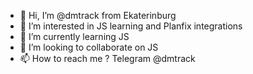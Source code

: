- 👋 Hi, I’m @dmtrack from Ekaterinburg
- 👀 I’m interested in JS learning and Planfix integrations 
- 🌱 I’m currently learning JS
- 💞️ I’m looking to collaborate on JS
- 📫 How to reach me ? Telegram @dmtrack

<!---
dmtrack/dmtrack is a ✨ special ✨ repository because its `README.md` (this file) appears on your GitHub profile.
You can click the Preview link to take a look at your changes.
--->
